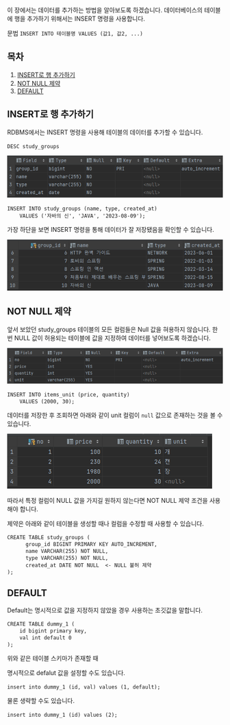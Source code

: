 이 장에서는 데이터를 추가하는 방법을 알아보도록 하겠습니다. 데이터베이스의 테이블에 행을 추가하기 위해서는 INSERT 명령을 사용합니다.

문법
`INSERT INTO 테이블명 VALUES (값1, 값2, ...)`

## 목차

1. [INSERT로 행 추가하기](https://github.com/JxxHxxx/TIL/blob/master/SQL%20%EC%B2%AB%EA%B1%B8%EC%9D%8C/4%EC%9E%A5%20%EB%8D%B0%EC%9D%B4%ED%84%B0%20%EC%B6%94%EA%B0%80%2C%20%EC%82%AD%EC%A0%9C%2C%20%EA%B0%B1%EC%8B%A0/%ED%96%89%20%EC%B6%94%EA%B0%80%ED%95%98%EA%B8%B0%20-%20INSERT.md#insert%EB%A1%9C-%ED%96%89-%EC%B6%94%EA%B0%80%ED%95%98%EA%B8%B0)
2. [NOT NULL 제약](https://github.com/JxxHxxx/TIL/blob/master/SQL%20%EC%B2%AB%EA%B1%B8%EC%9D%8C/4%EC%9E%A5%20%EB%8D%B0%EC%9D%B4%ED%84%B0%20%EC%B6%94%EA%B0%80%2C%20%EC%82%AD%EC%A0%9C%2C%20%EA%B0%B1%EC%8B%A0/%ED%96%89%20%EC%B6%94%EA%B0%80%ED%95%98%EA%B8%B0%20-%20INSERT.md#not-null-%EC%A0%9C%EC%95%BD)
3. [DEFAULT](https://github.com/JxxHxxx/TIL/blob/master/SQL%20%EC%B2%AB%EA%B1%B8%EC%9D%8C/4%EC%9E%A5%20%EB%8D%B0%EC%9D%B4%ED%84%B0%20%EC%B6%94%EA%B0%80%2C%20%EC%82%AD%EC%A0%9C%2C%20%EA%B0%B1%EC%8B%A0/%ED%96%89%20%EC%B6%94%EA%B0%80%ED%95%98%EA%B8%B0%20-%20INSERT.md#default)

## INSERT로 행 추가하기

RDBMS에서는 INSERT 명령을 사용해 테이블의 데이터를 추가할 수 있습니다.

`DESC study_groups`

![[Pasted image 20230809222938.png]](https://github.com/JxxHxxx/TIL/blob/master/SQL%20%EC%B2%AB%EA%B1%B8%EC%9D%8C/4%EC%9E%A5%20%EB%8D%B0%EC%9D%B4%ED%84%B0%20%EC%B6%94%EA%B0%80%2C%20%EC%82%AD%EC%A0%9C%2C%20%EA%B0%B1%EC%8B%A0/Pasted%20image%2020230809222938.png)


```
INSERT INTO study_groups (name, type, created_at)  
    VALUES ('자바의 신', 'JAVA', '2023-08-09');
```


가장 하단을 보면 INSERT 명령을 통해 데이터가 잘 저장됐음을 확인할 수 있습니다.

![[Pasted image 20230809223228.png]](https://github.com/JxxHxxx/TIL/blob/master/SQL%20%EC%B2%AB%EA%B1%B8%EC%9D%8C/4%EC%9E%A5%20%EB%8D%B0%EC%9D%B4%ED%84%B0%20%EC%B6%94%EA%B0%80%2C%20%EC%82%AD%EC%A0%9C%2C%20%EA%B0%B1%EC%8B%A0/Pasted%20image%2020230809223228.png)


## NOT NULL 제약


앞서 보았던 study_groups 테이블의 모든 컬럼들은 Null 값을 혀용하지 않습니다. 한 번 NULL 값이 허용되는 테이블에 값을 지정하여 데이터를 넣어보도록 하겠습니다.

![[Pasted image 20230809223532.png]](https://github.com/JxxHxxx/TIL/blob/master/SQL%20%EC%B2%AB%EA%B1%B8%EC%9D%8C/4%EC%9E%A5%20%EB%8D%B0%EC%9D%B4%ED%84%B0%20%EC%B6%94%EA%B0%80%2C%20%EC%82%AD%EC%A0%9C%2C%20%EA%B0%B1%EC%8B%A0/Pasted%20image%2020230809223532.png)


```
INSERT INTO items_unit (price, quantity)  
    VALUES (2000, 30);
```

데이터를 저장한 후 조회하면 아래와 같이 unit 컬럼이 `null` 값으로 존재하는 것을 볼 수 있습니다.

![[Pasted image 20230809223630.png]](https://github.com/JxxHxxx/TIL/blob/master/SQL%20%EC%B2%AB%EA%B1%B8%EC%9D%8C/4%EC%9E%A5%20%EB%8D%B0%EC%9D%B4%ED%84%B0%20%EC%B6%94%EA%B0%80%2C%20%EC%82%AD%EC%A0%9C%2C%20%EA%B0%B1%EC%8B%A0/Pasted%20image%2020230809223630.png)


따라서 특정 컬럼이 NULL 값을 가지길 원하지 않는다면 NOT NULL 제약 조건을 사용해야 합니다.

제약은 아래와 같이 테이블을 생성할 때나 컬럼을 수정할 때 사용할 수 있습니다.

```
CREATE TABLE study_groups (  
      group_id BIGINT PRIMARY KEY AUTO_INCREMENT,  
      name VARCHAR(255) NOT NULL,  
      type VARCHAR(255) NOT NULL,  
      created_at DATE NOT NULL  <- NULL 불허 제약
);
```


## DEFAULT

Default는 명시적으로 값을 지정하지 않았을 경우 사용하는 초깃값을 말합니다.

```
CREATE TABLE dummy_1 (  
    id bigint primary key,  
    val int default 0  
);
```

위와 같은 테이블 스키마가 존재할 때

명시적으로 defalut 값을 설정할 수도 있습니다.

`insert into dummy_1 (id, val) values (1, default);` 

물론 생략할 수도 있습니다.

`insert into dummy_1 (id) values (2);`
